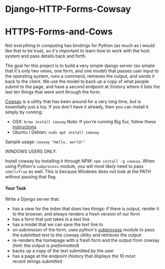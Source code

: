 # Django-HTTP-Forms-Cowsay

# HTTPS-Forms-and-Cows
Not everything in computing has bindings for Python (as much as I would like that to be true), so it's important to learn how to work with the host system and pass details back and forth.

The goal for this project is to build a very simple django server (so simple that it's only two views, one form, and one model) that passes user input to the operating system, runs a command, retrieves the output, and sends it back to the client. We use the model to back up a copy of what people submit to the page, and have a second endpoint at /history where it lists the last ten things that were sent through the form.

[Cowsay](https://en.wikipedia.org/wiki/Cowsay) is a utility that has been around for a very long time, but is essentially just a toy. If you don't have it already, then you can install it simply by running:

*   OSX: `brew install cowsay` Note: If you're running Big Sur, follow these [instructions](http://macappstore.org/cowsay/) 
*   Ubuntu / Debian: `sudo apt install cowsay`

Sample usage: `cowsay "Hello, world!"`

WINDOWS USERS ONLY:

Install cowsay by installing it through NPM: `npm install -g cowsay`. When using Python's `subprocess` module, you will _most likely_ need to pass `shell=True` as well. This is because Windows does not look at the PATH without passing that flag.

#### **Your Task**

Write a Django server that:

*   has a view for the index that does two things: if there is output, render it to the browser, and always renders a fresh version of our form
*   has a form that just takes in a text line
*   has a model that we can save the text line to
*   on submission of the form, uses python's [subprocess](https://docs.python.org/3/library/subprocess.html) module to pass the submitted text to the cowsay utility and retrieves the output
*   re-renders the homepage with a fresh form and the output from cowsay (hint: the output is _preformatted_)
*   backs up a copy of the text submitted by the user
*   has a page at the endpoint /history that displays the 10 most recent strings submitted
